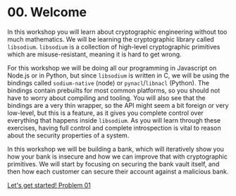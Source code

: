 # 00. Welcome

In this workshop you will learn about cryptographic engineering without too much
mathematics. We will be learning the cryptographic library called `libsodium`. 
`libsodium` is a collection of high-level cryptographic primitives
which are misuse-resistant, meaning it is hard to get wrong.

For this workshop we will be doing all our programming in Javascript on Node.js or in Python,
but since `libsodium` is written in C, we will be using the bindings called
`sodium-native` (node) or `pynacl`/`libnacl` (Python). The bindings contain prebuilts for most common platforms, so
you should not have to worry about compiling and tooling. You will also see that
the bindings are a very thin wrapper, so the API might seem a bit foreign or
very low-level, but this is a feature, as it gives you complete control over
everything that happens inside `libsodium`. As you will learn through these
exercises, having full control and complete introspection is vital to reason
about the security properties of a system.

In this workshop we will be building a bank, which will iteratively show you
how your bank is insecure and how we can improve that with cryptographic
primitives. We will start by focusing on securing the bank vault itself, and
then how each customer can secure their account against a malicious bank.

[Let's get started! Problem 01](01.md)

